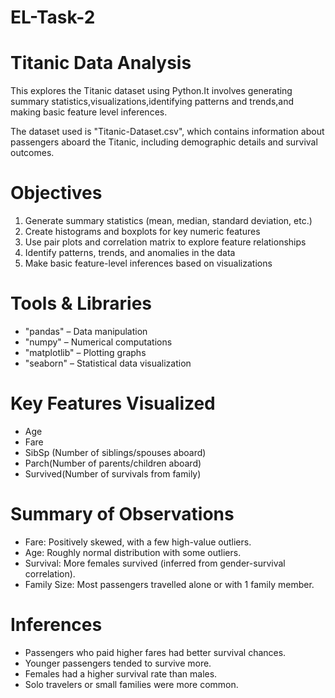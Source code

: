 # EL-Task-2
# Titanic Data Analysis

This explores the Titanic dataset using Python.It involves generating summary statistics,visualizations,identifying patterns and trends,and making basic feature level inferences.

The dataset used is "Titanic-Dataset.csv", which contains information about passengers aboard the Titanic, including demographic details and survival outcomes.
# Objectives
1. Generate summary statistics (mean, median, standard deviation, etc.)
2. Create histograms and boxplots for key numeric features
3. Use pair plots and correlation matrix to explore feature relationships
4. Identify patterns, trends, and anomalies in the data
5. Make basic feature-level inferences based on visualizations
# Tools & Libraries
- "pandas" – Data manipulation  
- "numpy" – Numerical computations  
- "matplotlib" – Plotting graphs  
- "seaborn" – Statistical data visualization  
# Key Features Visualized
- Age
- Fare
- SibSp (Number of siblings/spouses aboard)
- Parch(Number of parents/children aboard)
- Survived(Number of survivals from family)
# Summary of Observations
- Fare: Positively skewed, with a few high-value outliers.
- Age: Roughly normal distribution with some outliers.
- Survival: More females survived (inferred from gender-survival correlation).
- Family Size: Most passengers travelled alone or with 1 family member.
# Inferences
- Passengers who paid higher fares had better survival chances.
- Younger passengers tended to survive more.
- Females had a higher survival rate than males.
- Solo travelers or small families were more common.
